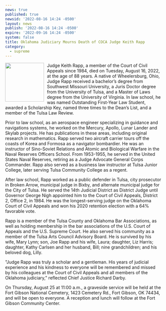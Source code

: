 ```yaml
---
news: true
published: true
newsid: '2022-08-16 14:24 -0500'
layout: news
publish: '2022-08-16 14:24 -0500'
expire: '2022-09-16 14:24 -0500'
system: false
title: Oklahoma Judiciary Mourns Death of COCA Judge Keith Rapp
category:
  - supreme
---
```

<a href="http://www.oscn.net/images/judges/id/keithrapp.jpg"><img style="width: 125px; float: left; margin: 0 10px 10px 0;" src="http://www.oscn.net/images/judges/id/keithrapp.jpg" /></a>
Judge Keith Rapp, a member of the Court of Civil Appeals since 1984, died on Tuesday, August 16, 2022, at the age of 88 years.  A native of Wheelersburg, Ohio, Judge Rapp received a bachelor’s degree from Southwest Missouri University, a Juris Doctor degree from the University of Tulsa, and a Master of Laws degree from the University of Virginia.  In law school, he was named Outstanding First-Year Law Student, awarded a Scholarship Key, named three times to the Dean’s List, and a member of the Tulsa Law Review.  

Prior to law school, as an aerospace engineer specializing in guidance and navigations systems, he worked on the Mercury, Apollo, Lunar Lander and Skylab projects. He has publications in these areas, including original research in mathematics. Rapp served two aircraft carrier tours off the coasts of Korea and Formosa as a navigator bombardier.  He was an instructor of Sino-Soviet Relations and Atomic and Biological Warfare in the Naval Reserves Officers School. From 1953-1955, he served in the United States Naval Reserves, retiring as a Judge Advocate General Corps Commander. Rapp also served as a business law instructor at Tulsa Junior College, later serving Tulsa Community College as a regent.  

After law school, Rapp worked as a public defender in Tulsa, city prosecutor in Broken Arrow, municipal judge in Bixby, and alternate municipal judge for the City of Tulsa.  He served the 14th Judicial District as District Judge until Governor George Nigh appointed him to the Court of Civil Appeals, District 2, Office 2, in 1984.  He was the longest-serving judge on the Oklahoma Court of Civil Appeals and won his 2020 retention election with a 64% favorable vote.  

Rapp is a member of the Tulsa County and Oklahoma Bar Associations, as well as holding membership in the bar associations of the U.S. Court of Appeals and the U.S. Supreme Court.  He also served his community as a member of the Tulsa Arts Council Advisory Board.  He is survived by his wife, Mary Lynn; son, Joe Rapp and his wife, Laura; daughter, Liz Harris; daughter, Kathy Carlsen and her husband, Bill; nine grandchildren; and his beloved dog, Lilly.

"Judge Rapp was truly a scholar and a gentleman.  His years of judicial experience and his kindness to everyone will be remembered and missed by his colleagues at the Court of Civil Appeals and all members of the Oklahoma judiciary," reflected Chief Justice Richard Darby.

On Thursday, August 25 at 11:00 a.m., a graveside service will be held at the Fort Gibson National Cemetery, 1423 Cemetery Rd., Fort Gibson, OK 74434, and will be open to everyone.  A reception and lunch will follow at the Fort Gibson Community Center.  
